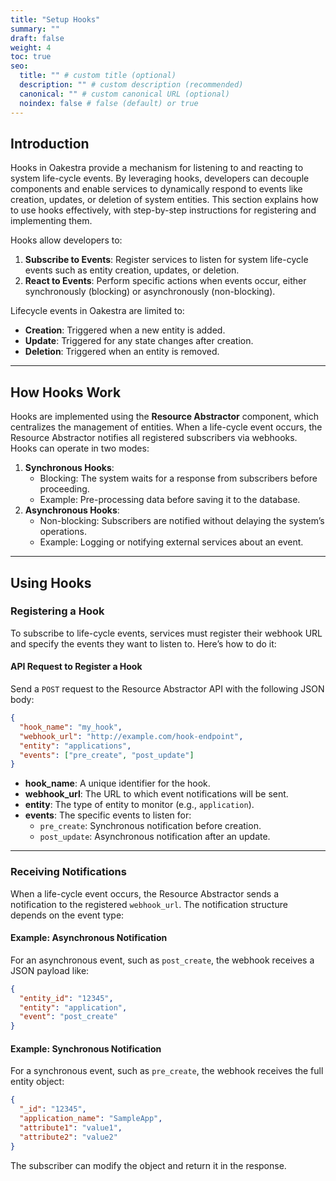 ```yaml
---
title: "Setup Hooks"
summary: ""
draft: false
weight: 4
toc: true
seo:
  title: "" # custom title (optional)
  description: "" # custom description (recommended)
  canonical: "" # custom canonical URL (optional)
  noindex: false # false (default) or true
---
```


## Introduction

Hooks in Oakestra provide a mechanism for listening to and reacting to system life-cycle events. By leveraging hooks, developers can decouple components and enable services to dynamically respond to events like creation, updates, or deletion of system entities. This section explains how to use hooks effectively, with step-by-step instructions for registering and implementing them.

Hooks allow developers to:
1. **Subscribe to Events**: Register services to listen for system life-cycle events such as entity creation, updates, or deletion.
2. **React to Events**: Perform specific actions when events occur, either synchronously (blocking) or asynchronously (non-blocking).

Lifecycle events in Oakestra are limited to:
- **Creation**: Triggered when a new entity is added.
- **Update**: Triggered for any state changes after creation.
- **Deletion**: Triggered when an entity is removed.

---

## How Hooks Work

Hooks are implemented using the **Resource Abstractor** component, which centralizes the management of entities. When a life-cycle event occurs, the Resource Abstractor notifies all registered subscribers via webhooks. Hooks can operate in two modes:

1. **Synchronous Hooks**:
   - Blocking: The system waits for a response from subscribers before proceeding.
   - Example: Pre-processing data before saving it to the database.
2. **Asynchronous Hooks**:
   - Non-blocking: Subscribers are notified without delaying the system’s operations.
   - Example: Logging or notifying external services about an event.

---

## Using Hooks

### Registering a Hook

To subscribe to life-cycle events, services must register their webhook URL and specify the events they want to listen to. Here’s how to do it:

#### API Request to Register a Hook
Send a `POST` request to the Resource Abstractor API with the following JSON body:

```json
{
  "hook_name": "my_hook",
  "webhook_url": "http://example.com/hook-endpoint",
  "entity": "applications",
  "events": ["pre_create", "post_update"]
}
```

- **hook_name**: A unique identifier for the hook.
- **webhook_url**: The URL to which event notifications will be sent.
- **entity**: The type of entity to monitor (e.g., `application`).
- **events**: The specific events to listen for:
  - `pre_create`: Synchronous notification before creation.
  - `post_update`: Asynchronous notification after an update.

---

### Receiving Notifications

When a life-cycle event occurs, the Resource Abstractor sends a notification to the registered `webhook_url`. The notification structure depends on the event type:

#### Example: Asynchronous Notification
For an asynchronous event, such as `post_create`, the webhook receives a JSON payload like:
```json
{
  "entity_id": "12345",
  "entity": "application",
  "event": "post_create"
}
```

#### Example: Synchronous Notification
For a synchronous event, such as `pre_create`, the webhook receives the full entity object:
```json
{
  "_id": "12345",
  "application_name": "SampleApp",
  "attribute1": "value1",
  "attribute2": "value2"
}
```

The subscriber can modify the object and return it in the response.